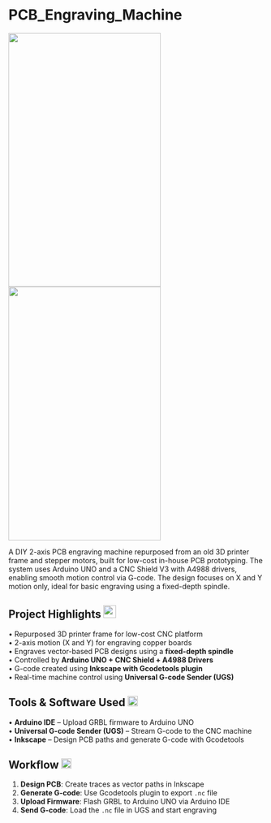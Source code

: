 # PCB_Engraving_Machine

<img src="https://github.com/user-attachments/assets/d3066266-57d7-422b-92ca-81b4aef8e547" width="300" height="500">
<img src="https://github.com/user-attachments/assets/2d432221-55f3-4a65-9c71-61c4497e9322" width="300" height="500">

A DIY 2-axis PCB engraving machine repurposed from an old 3D printer frame and stepper motors, built for low-cost in-house PCB prototyping. The system uses Arduino UNO and a CNC Shield V3 with A4988 drivers, enabling smooth motion control via G-code. The design focuses on X and Y motion only, ideal for basic engraving using a fixed-depth spindle.

## Project Highlights <image src="https://github.com/user-attachments/assets/aaafbec1-0b6a-4b48-aec2-079f5d2aa902" width="25" height="25">

• Repurposed 3D printer frame for low-cost CNC platform  
• 2-axis motion (X and Y) for engraving copper boards  
• Engraves vector-based PCB designs using a **fixed-depth spindle**  
• Controlled by **Arduino UNO + CNC Shield + A4988 Drivers**  
• G-code created using **Inkscape with Gcodetools plugin**  
• Real-time machine control using **Universal G-code Sender (UGS)** 

## Tools & Software Used <img src="https://github.com/user-attachments/assets/27d657e7-02c7-4a75-abe4-81f2f3b3069f" width="20" height="20">

• **Arduino IDE** – Upload GRBL firmware to Arduino UNO  
• **Universal G-code Sender (UGS)** – Stream G-code to the CNC machine  
• **Inkscape** – Design PCB paths and generate G-code with Gcodetools  

## Workflow <img src="https://github.com/user-attachments/assets/43de194a-7388-4d95-9841-fe13681849cb" width="20" height="20">

1. **Design PCB**: Create traces as vector paths in Inkscape  
2. **Generate G-code**: Use Gcodetools plugin to export `.nc` file  
3. **Upload Firmware**: Flash GRBL to Arduino UNO via Arduino IDE  
4. **Send G-code**: Load the `.nc` file in UGS and start engraving  
